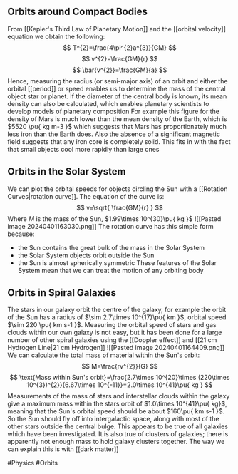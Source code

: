 ## Orbits around Compact Bodies
From [[Kepler's Third Law of Planetary Motion]] and the [[orbital velocity]] equation we obtain the following:
$$
T^{2}=\frac{4\pi^{2}a^{3}}{GM}
$$
$$
v^{2}=\frac{GM}{r}
$$
$$
\bar{v^{2}}=\frac{GM}{a}
$$
 Hence, measuring the radius (or semi-major axis) of an orbit and either the orbital [[period]] or speed enables us to determine the mass of the central object star or planet. If the diameter of the central body is known, its mean density can also be calculated, which enables planetary scientists to develop models of planetary composition
 For example this figure for the density of Mars is much lower than the mean density of the Earth, which is $5520 \pu{ kg m-3 }$ which suggests that Mars has proportionately much less iron than the Earth does. Also the absence of a significant magnetic field suggests that any iron core is completely solid. This fits in with the fact that small objects cool more rapidly than large ones
## Orbits in the Solar System
We can plot the orbital speeds for objects circling the Sun with a [[Rotation Curves|rotation curve]]. The equation of the curve is:
$$
v=\sqrt{ \frac{GM}{r} }
$$
Where $M$ is the mass of the Sun, $1.99\times 10^{30}\pu{ kg }$ ![[Pasted image 20240401163030.png]]
The rotation curve has this simple form because:
- the Sun contains the great bulk of the mass in the Solar System
- the Solar System objects orbit outside the Sun
- the Sun is almost spherically symmetric
These features of the Solar System mean that we can treat the motion of any orbiting body
## Orbits in Spiral Galaxies
The stars in our galaxy orbit the centre of the galaxy, for example the orbit of the Sun has a radius of $\sim 2.7\times 10^{17}\pu{ km }$, orbital speed $\sim 220 \pu{ km s-1 }$. Measuring the orbital speed of stars and gas clouds within our own galaxy is not easy, but it has been done for a large number of other spiral galaxies using the [[Doppler effect]] and [[21 cm Hydrogen Line|21 cm Hydrogen]]
![[Pasted image 20240401164409.png]]
We can calculate the total mass of material within the Sun's orbit:
$$
M=\frac{rv^{2}}{G}
$$
$$
\text{Mass within Sun's orbit}=\frac{2.7\times 10^{20}\times (220\times 10^{3})^{2}}{6.67\times 10^{-11}}=2.0\times 10^{41}\pu{ kg }
$$
Measurements of the mass of stars and interstellar clouds within the galaxy give a maximum mass within the stars orbit of $1.0\times 10^{41}\pu{ kg}$, meaning that the Sun's orbital speed should be about $160\pu{ km s-1 }$. So the Sun should fly off into intergalactic space, along with most of the other stars outside the central bulge. This appears to be true of all galaxies which have been investigated. It is also true of clusters of galaxies; there is apparently not enough mass to hold galaxy clusters together. The way we can explain this is with [[dark matter]]

#Physics #Orbits 